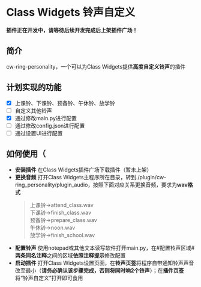 # Class Widgets 铃声自定义
**插件正在开发中，请等待后续开发完成后上架插件广场！**
## 简介
cw-ring-personality，一个可以为Class Widgets提供**高度自定义铃声**的插件
## 计划实现的功能
- [x] 上课铃、下课铃、预备铃、午休铃、放学铃
- [ ] 自定义其他铃声
- [x] 通过修改main.py进行配置
- [ ] 通过修改config.json进行配置
- [ ] 通过设置UI进行配置
## 如何使用（
- **安装插件**  在Class Widgets插件广场下载插件（暂未上架）
- **更换音频**  打开Class Widgets主程序所在目录，转到./plugin/cw-ring_personality/plugin_audio，按照下面对应关系更换音频，要求为**wav格式** <br>
  >上课铃→attend_class.wav <br> 下课铃→finish_class.wav <br> 预备铃→prepare_class.wav <br> 午休铃→noon.wav <br> 放学铃→finish_school.wav
- **配置铃声**  使用notepad或其他文本读写软件打开main.py，在#配置铃声区域#**两条同名注释**之间的区域**依照注释提示**修改配置
- **启动插件**  打开Class Widgets设置页面，在**铃声页签**将程序自带通知铃声声音改至最小（**请务必确认该步骤完成，否则将同时响2个铃声**）；在**插件页签**将“铃声自定义”打开即可食用
